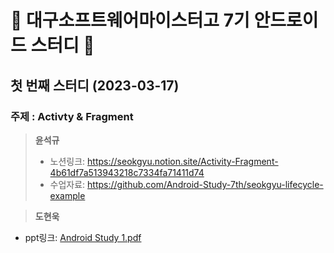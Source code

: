 # 🏫 대구소프트웨어마이스터고 7기 안드로이드 스터디 🤖

## 첫 번째 스터디 (2023-03-17)
### 주제 : Activty & Fragment
> **윤석규**
> 
> - 노션링크: https://seokgyu.notion.site/Activity-Fragment-4b61df7a513943218c7334fa71411d74
> - 수업자료: https://github.com/Android-Study-7th/seokgyu-lifecycle-example

> **도현욱**

- ppt링크: [Android Study 1.pdf](https://github.com/Android-Study-7th/.github/files/10999378/Android.Study.1.pdf)
